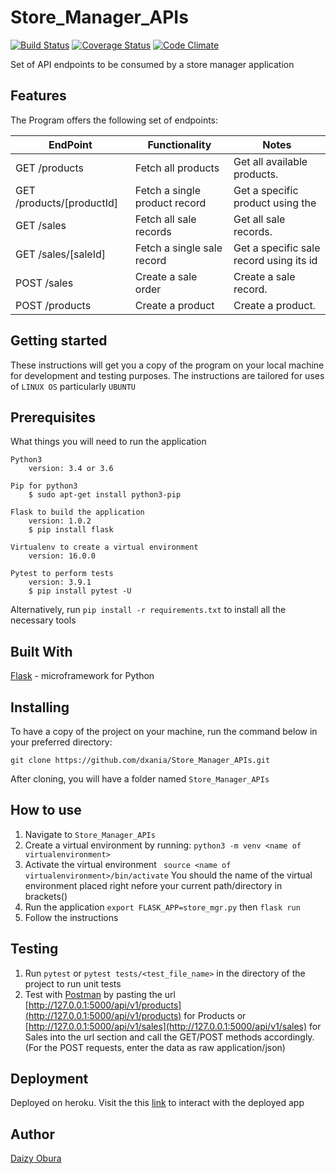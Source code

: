 # Store_Manager_APIs


[![Build Status](https://travis-ci.com/dxania/Store_Manager_APIs.svg?branch=develop)](https://travis-ci.com/dxania/Store_Manager_APIs)
[![Coverage Status](https://coveralls.io/repos/github/dxania/Store_Manager_APIs/badge.svg)](https://coveralls.io/github/dxania/Store_Manager_APIs)
[![Code Climate](https://codeclimate.com/github/codeclimate/codeclimate/badges/gpa.svg)](https://codeclimate.com/github/dxania/Store_Manager_APIs)


Set of API endpoints to be consumed by a store manager application


## Features
The Program offers the following set of endpoints:


  | EndPoint                   | Functionality                 | Notes                                  |
  | ---------------------------|-------------------------------|----------------------------------------|
  | GET /products              | Fetch all products            | Get all available products.            |
  | GET /products/[productId]  | Fetch a single product record | Get a specific product using the       |  |                                                               product’s id.                         |
  |  GET /sales                | Fetch all sale records        | Get all sale records.                  |
  |  GET /sales/[saleId]       | Fetch a single sale record    | Get a specific sale record using its id|
  |  POST /sales               | Create a sale order           | Create a sale record.                  |
  |  POST /products            | Create a product              | Create a product.                      |



## Getting started
These instructions will get you a copy of the program on your local machine for development and testing purposes. The instructions are tailored for uses of `LINUX OS` particularly `UBUNTU`

## Prerequisites
What things you will need to run the application

```
Python3
    version: 3.4 or 3.6
```
```
Pip for python3
    $ sudo apt-get install python3-pip
```
```
Flask to build the application
    version: 1.0.2
    $ pip install flask
```
```
Virtualenv to create a virtual environment
    version: 16.0.0
```
```
Pytest to perform tests
    version: 3.9.1
    $ pip install pytest -U
```
Alternatively, run `pip install -r requirements.txt` to install all the necessary tools

## Built With
[Flask](http://flask.pocoo.org/) -  microframework for Python

## Installing
To have a copy of the project on your machine, run the command below in your preferred directory:

``` 
git clone https://github.com/dxania/Store_Manager_APIs.git
```
After cloning, you will have a folder named `Store_Manager_APIs`

## How to use
1. Navigate to `Store_Manager_APIs`
2. Create a virtual environment by running:
``` python3 -m venv <name of virtualenvironment> ```
3. Activate the virtual environment
``` source <name of virtualenvironment>/bin/activate```
You should the name of the virtual environment placed right nefore your current path/directory in brackets()
4. Run the application
```export FLASK_APP=store_mgr.py``` then
```flask run```
5. Follow the instructions

## Testing
1. Run `pytest` or `pytest tests/<test_file_name>` in the directory of the project to run unit tests
2. Test with [Postman](https://www.getpostman.com/) by pasting the url [http://127.0.0.1:5000/api/v1/products](http://127.0.0.1:5000/api/v1/products) for Products or [http://127.0.0.1:5000/api/v1/sales](http://127.0.0.1:5000/api/v1/sales) for Sales into the url section and call the GET/POST methods accordingly. (For the POST requests, enter the data as raw application/json)

## Deployment
Deployed on heroku.
Visit the this [link](https://store-manager-apis.herokuapp.com) to interact with the deployed app

## Author
[Daizy Obura](https://github.com/dxania/)